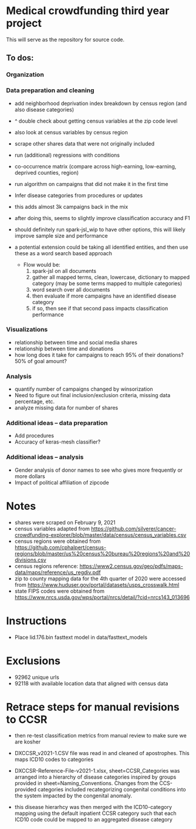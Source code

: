 # Medical crowdfunding third year project

This will serve as the repository for source code.

## To dos:

### Organization

### Data preparation and cleaning


- add neighborhood deprivation index breakdown by census region (and also disease categories)


- ^ double check about getting census variables at the zip code level


- also look at census variables by census region

- scrape other shares data that were not originally included

- run (additional) regressions with conditions

- co-occurrence matrix (compare across high-earning, low-earning, deprived counties, region)

- run algorithm on campaigns that did not make it in the first time


-	Infer disease categories from procedures or updates
  -	this adds almost 3k campaigns back in the mix 
  - after doing this, seems to slightly improve classification accuracy and F1
  - should definitely run spark-jsl_wip to have other options, this will likely improve sample size and performance
   - a potential extension could be taking all identified entities, and then use these as a word search based approach
      - Flow would be:
        1. spark-jsl on all documents
        2. gather all mapped terms, clean, lowercase, dictionary to mapped category (may be some terms mapped to multiple categories)
        3. word search over all documents
        4. then evaluate if more campaigns have an identified disease category
        5. if so, then see if that second pass impacts classification performance



### Visualizations
- relationship between time and social media shares
- relationship between time and donations
- how long does it take for campaigns to reach 95% of their donations? 50% of goal amount?

### Analysis
- quantify number of campaigns changed by winsorization 
- Need to figure out final inclusion/exclusion criteria, missing data percentage, etc.
- analyze missing data for number of shares

### Additional ideas – data preparation
-	Add procedures
- Accuracy of keras-mesh classifier?

### Additional ideas – analysis
-	Gender analysis of donor names to see who gives more frequently or more dollars
-	Impact of political affiliation of zipcode


# Notes
- shares were scraped on February 9, 2021
- census variables adapted from https://github.com/silverer/cancer-crowdfunding-explorer/blob/master/data/census/census_variables.csv
- census regions were obtained from https://github.com/cphalpert/census-regions/blob/master/us%20census%20bureau%20regions%20and%20divisions.csv
- census regions reference: https://www2.census.gov/geo/pdfs/maps-data/maps/reference/us_regdiv.pdf
- zip to county mapping data for the 4th quarter of 2020 were accessed from https://www.huduser.gov/portal/datasets/usps_crosswalk.html
- state FIPS codes were obtained from https://www.nrcs.usda.gov/wps/portal/nrcs/detail/?cid=nrcs143_013696


# Instructions
- Place lid.176.bin fasttext model in data/fasttext_models

# Exclusions
- 92962 unique urls
- 92118 with available location data that aligned with census data

#  Retrace steps for manual revisions to CCSR
- then re-test classification metrics from manual review to make sure we are kosher

- DXCCSR_v2021-1.CSV file was read in and cleaned of apostrophes. This maps ICD10 codes to categories
- DXCCSR-Reference-File-v2021-1.xlsx, sheet=CCSR_Categories was arranged into a hierarchy of disease categories inspired by groups provided in sheet=Naming_Conventions. Changes from the CCS-provided categories included recategorizing congenital conditions into the system impacted by the congenital anomaly.
- this disease hierarhcy was then merged with the ICD10-category mapping using the default inpatient CCSR category such that each ICD10 code could be mapped to an aggregated disease category




